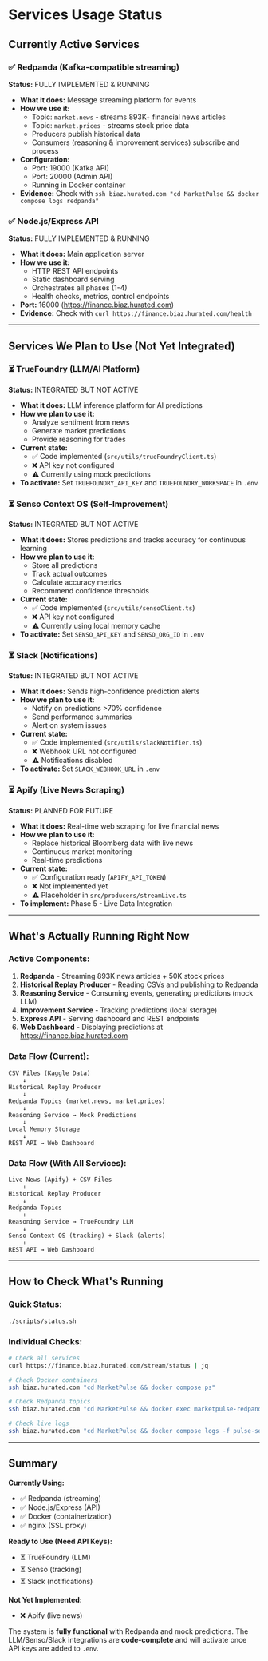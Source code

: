 # Services Usage Status

## Currently Active Services

### ✅ Redpanda (Kafka-compatible streaming)
**Status:** FULLY IMPLEMENTED & RUNNING
- **What it does:** Message streaming platform for events
- **How we use it:**
  - Topic: `market.news` - streams 893K+ financial news articles
  - Topic: `market.prices` - streams stock price data  
  - Producers publish historical data
  - Consumers (reasoning & improvement services) subscribe and process
- **Configuration:** 
  - Port: 19000 (Kafka API)
  - Port: 20000 (Admin API)
  - Running in Docker container
- **Evidence:** Check with `ssh biaz.hurated.com "cd MarketPulse && docker compose logs redpanda"`

### ✅ Node.js/Express API
**Status:** FULLY IMPLEMENTED & RUNNING
- **What it does:** Main application server
- **How we use it:**
  - HTTP REST API endpoints
  - Static dashboard serving
  - Orchestrates all phases (1-4)
  - Health checks, metrics, control endpoints
- **Port:** 16000 (https://finance.biaz.hurated.com)
- **Evidence:** Check with `curl https://finance.biaz.hurated.com/health`

---

## Services We Plan to Use (Not Yet Integrated)

### ⏳ TrueFoundry (LLM/AI Platform)
**Status:** INTEGRATED BUT NOT ACTIVE
- **What it does:** LLM inference platform for AI predictions
- **How we plan to use it:**
  - Analyze sentiment from news
  - Generate market predictions
  - Provide reasoning for trades
- **Current state:** 
  - ✅ Code implemented (`src/utils/trueFoundryClient.ts`)
  - ❌ API key not configured
  - ⚠️ Currently using mock predictions
- **To activate:** Set `TRUEFOUNDRY_API_KEY` and `TRUEFOUNDRY_WORKSPACE` in `.env`

### ⏳ Senso Context OS (Self-Improvement)
**Status:** INTEGRATED BUT NOT ACTIVE
- **What it does:** Stores predictions and tracks accuracy for continuous learning
- **How we plan to use it:**
  - Store all predictions
  - Track actual outcomes
  - Calculate accuracy metrics
  - Recommend confidence thresholds
- **Current state:**
  - ✅ Code implemented (`src/utils/sensoClient.ts`)
  - ❌ API key not configured
  - ⚠️ Currently using local memory cache
- **To activate:** Set `SENSO_API_KEY` and `SENSO_ORG_ID` in `.env`

### ⏳ Slack (Notifications)
**Status:** INTEGRATED BUT NOT ACTIVE
- **What it does:** Sends high-confidence prediction alerts
- **How we plan to use it:**
  - Notify on predictions >70% confidence
  - Send performance summaries
  - Alert on system issues
- **Current state:**
  - ✅ Code implemented (`src/utils/slackNotifier.ts`)
  - ❌ Webhook URL not configured
  - ⚠️ Notifications disabled
- **To activate:** Set `SLACK_WEBHOOK_URL` in `.env`

### ⏳ Apify (Live News Scraping)
**Status:** PLANNED FOR FUTURE
- **What it does:** Real-time web scraping for live financial news
- **How we plan to use it:**
  - Replace historical Bloomberg data with live news
  - Continuous market monitoring
  - Real-time predictions
- **Current state:**
  - ✅ Configuration ready (`APIFY_API_TOKEN`)
  - ❌ Not implemented yet
  - ⚠️ Placeholder in `src/producers/streamLive.ts`
- **To implement:** Phase 5 - Live Data Integration

---

## What's Actually Running Right Now

### Active Components:
1. **Redpanda** - Streaming 893K news articles + 50K stock prices
2. **Historical Replay Producer** - Reading CSVs and publishing to Redpanda
3. **Reasoning Service** - Consuming events, generating predictions (mock LLM)
4. **Improvement Service** - Tracking predictions (local storage)
5. **Express API** - Serving dashboard and REST endpoints
6. **Web Dashboard** - Displaying predictions at https://finance.biaz.hurated.com

### Data Flow (Current):
```
CSV Files (Kaggle Data)
    ↓
Historical Replay Producer
    ↓
Redpanda Topics (market.news, market.prices)
    ↓
Reasoning Service → Mock Predictions
    ↓
Local Memory Storage
    ↓
REST API → Web Dashboard
```

### Data Flow (With All Services):
```
Live News (Apify) + CSV Files
    ↓
Historical Replay Producer
    ↓
Redpanda Topics
    ↓
Reasoning Service → TrueFoundry LLM
    ↓
Senso Context OS (tracking) + Slack (alerts)
    ↓
REST API → Web Dashboard
```

---

## How to Check What's Running

### Quick Status:
```bash
./scripts/status.sh
```

### Individual Checks:
```bash
# Check all services
curl https://finance.biaz.hurated.com/stream/status | jq

# Check Docker containers
ssh biaz.hurated.com "cd MarketPulse && docker compose ps"

# Check Redpanda topics
ssh biaz.hurated.com "cd MarketPulse && docker exec marketpulse-redpanda rpk topic list"

# Check live logs
ssh biaz.hurated.com "cd MarketPulse && docker compose logs -f pulse-service"
```

---

## Summary

**Currently Using:**
- ✅ Redpanda (streaming)
- ✅ Node.js/Express (API)
- ✅ Docker (containerization)
- ✅ nginx (SSL proxy)

**Ready to Use (Need API Keys):**
- ⏳ TrueFoundry (LLM)
- ⏳ Senso (tracking)
- ⏳ Slack (notifications)

**Not Yet Implemented:**
- ❌ Apify (live news)

The system is **fully functional** with Redpanda and mock predictions. The LLM/Senso/Slack integrations are **code-complete** and will activate once API keys are added to `.env`.
